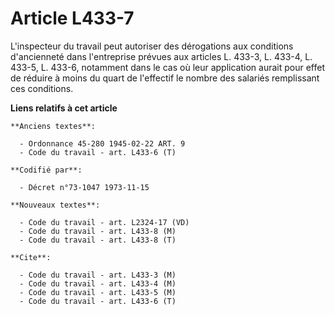 # Article L433-7

L'inspecteur du travail peut autoriser des dérogations aux conditions d'ancienneté dans l'entreprise prévues aux articles L.
433-3, L. 433-4, L. 433-5, L. 433-6, notamment dans le cas où leur application aurait pour effet de réduire à moins du quart
de l'effectif le nombre des salariés remplissant ces conditions.

**Liens relatifs à cet article**

	**Anciens textes**:

	  - Ordonnance 45-280 1945-02-22 ART. 9
	  - Code du travail - art. L433-6 (T)

	**Codifié par**:

	  - Décret n°73-1047 1973-11-15

	**Nouveaux textes**:

	  - Code du travail - art. L2324-17 (VD)
	  - Code du travail - art. L433-8 (M)
	  - Code du travail - art. L433-8 (T)

	**Cite**:

	  - Code du travail - art. L433-3 (M)
	  - Code du travail - art. L433-4 (M)
	  - Code du travail - art. L433-5 (M)
	  - Code du travail - art. L433-6 (T)
